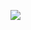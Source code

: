 ![](https://scontent.flim15-1.fna.fbcdn.net/v/t1.6435-9/240586671_131844492500705_2277471138762747804_n.png?_nc_cat=109&ccb=1-5&_nc_sid=730e14&_nc_eui2=AeHxZRm3k9eXY4yCHLJ46Fo8zW62O2PfarvNbrY7Y99qu3P5CZInYxdvZfbV28M4lrg&_nc_ohc=GX0nW-NjIUwAX-cMFf6&_nc_ht=scontent.flim15-1.fna&oh=eec2a40e92d5f2f7767001685309d65e&oe=615D2EEB)
